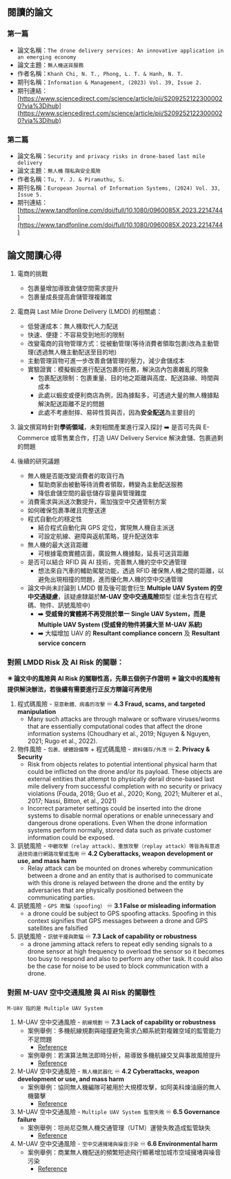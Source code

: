 ## 閱讀的論文
### 第一篇
- 論文名稱：`The drone delivery services: An innovative application in an emerging economy`
- 論文主題：`無人機送貨服務`
- 作者名稱：`Khanh Chi, N. T., Phong, L. T. & Hanh, N. T.`
- 期刊名稱：`Information & Management, (2023) Vol. 39, Issue 2.`
- 期刊連結：[https://www.sciencedirect.com/science/article/pii/S2092521223000020?via%3Dihub](https://www.sciencedirect.com/science/article/pii/S2092521223000020?via%3Dihub)

### 第二篇
- 論文名稱：`Security and privacy risks in drone-based last mile delivery`
- 論文主題：`無人機` `隱私與安全風險`
- 作者名稱：`Tu, Y. J. & Piramuthu, S.`
- 期刊名稱：`European Journal of Information Systems, (2024) Vol. 33, Issue 5.`
- 期刊連結：[https://www.tandfonline.com/doi/full/10.1080/0960085X.2023.2214744](https://www.tandfonline.com/doi/full/10.1080/0960085X.2023.2214744)

## 論文閱讀心得
1. 電商的挑戰
   - 包裹量增加導致倉儲空間需求提升
   - 包裹量成長提高倉儲管理複雜度

2. 電商與 Last Mile Drone Delivery (LMDD) 的相關處：
   - 低營運成本：無人機取代人力配送
   - 快速、便捷：不容易受到地形的限制
   - 改變電商的貨物管理方式：從被動管理(等待消費者領取包裹)改為主動管理(透過無人機主動配送至目的地)
   - 主動管理貨物可進一步改善倉儲管理的壓力，減少倉儲成本
   - 實驗證實：模擬蝦皮進行配送包裹的任務，解決店內包裹雜亂的現象
      - 包裹配送限制：包裹重量、目的地之距離與高度、配送路線、時間與成本
      - 此處以蝦皮或便利商店為例，因為據點多，可透過大量的無人機據點解決配送距離不足的問題
      - 此處不考慮耐摔、易碎性質與否，因為**安全配送**為主要目的

3. 論文撰寫時針對**學術領域**，未對相關產業進行深入探討 ➡️ 是否可先與 E-Commerce 或零售業合作，打造 UAV Delivery Service 解決倉儲、包裹過剩的問題

4. 後續的研究議題
   - 無人機是否能改變消費者的取貨行為
     - 幫助商家由被動等待消費者領取，轉變為主動配送服務
     - 降低倉儲空間的最低儲存容量與管理難度
   - 消費需求與派送次數提升，需加強空中交通管制方案
   - 如何確保包裹準確且完整送達
   - 程式自動化的穩定性
     - 結合程式自動化與 GPS 定位，實現無人機自主派送
     - 可設定航線、避障與返航策略，提升配送效率
   - 無人機的最大送貨距離
     - 可根據電商實體店面，廣設無人機據點，延長可送貨距離
   - 是否可以結合 RFID 與 AI 技術，完善無人機的空中交通管理
       - 想法來自汽車的輔助駕駛功能，透過 RFID 確保無人機之間的距離，以避免出現相撞的問題，進而優化無人機的空中交通管理
   - 論文中尚未討論到 LMDD 普及後可能會衍生 **Multiple UAV System 的空中交通疑慮**，該疑慮隸屬於**M-UAV 空中交通風險**類型 (並未包含在程式碼、物件、訊號風險中)
       - ➡️ **受威脅的實體將不再受限於單一 Single UAV System，而是 Multiple UAV System (受威脅的物件將擴大至 M-UAV 系統)**
       - ➡️ 大幅增加 UAV 的 **Resultant compliance concern** 及 **Resultant service concern**

### 對照 LMDD Risk 及 AI Risk 的關聯：

**✴️ 論文中的風險與 AI Risk 的關聯性高，先舉五個例子作證明**
**✴️ 論文中的風險有提供解決辦法，若後續有需要進行正反方辯論可再使用**
1. 程式碼風險 - `惡意軟體、病毒的攻擊` ♾️ **4.3 Fraud, scams, and targeted manipulation**
   - Many such attacks are through malware or software viruses/worms that are essentially computational codes that affect the drone information systems (Choudhary et al., 2019; Nguyen & Nguyen, 2021; Rugo et al., 2022).
2. 物件風險 - `包裹、硬體設備等` + 程式碼風險 - `資料儲存/外洩` ♾️ **2. Privacy & Security**
   - Risk from objects relates to potential intentional physical harm that could be inflicted on the drone and/or its payload. These objects are external entities that attempt to physically derail drone-based last mile delivery from successful completion with no security or privacy violations (Fouda, 2018; Guo et al., 2020; Kong, 2021; Multerer et al., 2017; Nassi, Bitton, et al., 2021)
   - Incorrect parameter settings could be inserted into the drone systems to disable normal operations or enable unnecessary and dangerous drone operations. Even When the drone information systems perform normally, stored data such as private customer information could be exposed.
3. 訊號風險 - `中繼攻擊（relay attack）、重放攻擊（replay attack）等皆為有意透過技術進行網路攻擊或濫用` ♾️ **4.2 Cyberattacks, weapon development or use, and mass harm**
   - Relay attack can be mounted on drones whereby communication between a drone and an entity that is authorised to communicate with this drone is relayed between the drone and the entity by adversaries that are physically positioned between the communicating parties.
4. 訊號風險 - `GPS 欺騙（spoofing）` ♾️ **3.1 False or misleading information**
   - a drone could be subject to GPS spoofing attacks. Spoofing in this context signifies that GPS messages between a drone and GPS satellites are falsified
5. 訊號風險 - `訊號干擾與欺騙` ♾️ **7.3 Lack of capability or robustness**
   - a drone jamming attack refers to repeat edly sending signals to a drone sensor at high frequency to overload the sensor so it becomes too busy to respond and also to perform any other task. It could also be the case for noise to be used to block communication with a drone.

### 對照 M-UAV 空中交通風險 與 AI Risk 的關聯性

`M-UAV 指的是 Multiple UAV System`
1. M-UAV 空中交通風險 - `航線規劃` ♾️ **7.3 Lack of capability or robustness**
   - 案例舉例：多機航線規劃與碰撞避免需求凸顯系統對複雜空域的監管能力不足問題
      - [Reference](ttps://www.sciencedirect.com/science/article/pii/S1674862X25000047?via%3Dihub)
   - 案例舉例：若演算法無法即時分析，易導致多機航線交叉與事故風險提升
      - [Reference](https://www.sciencedirect.com/science/article/pii/S1366554524004502?via%3Dihub)
2. M-UAV 空中交通風險 - `無人機武器化` ♾️ **4.2 Cyberattacks, weapon development or use, and mass harm**
   - 案例舉例：協同無人機編隊可被用於大規模攻擊，如阿美科煉油廠的無人機襲擊
      - [Reference](https://www.airsight.com/blog/saudi-arabia-drone-attack-on-critical-infrastructures-after-action-report)
3. M-UAV 空中交通風險 - `Multiple UAV System 監管失敗` ♾️ **6.5 Governance failure** 
   - 案例舉例：坦尚尼亞無人機交通管理（UTM）運營失敗造成監管缺失
      - [Reference](https://www.unmannedairspace.info/uncategorized/the-lessons-of-failure-drone-delivery-and-utm-operations-fail-to-impress-tanzanias-regulators/)  
4. M-UAV 空中交通風險 - `空中交通擁堵與噪音汙染` ♾️ **6.6 Environmental harm**
   - 案例舉例：商業無人機配送的頻繁短途飛行顯著增加城市空域擁堵與噪音污染
      - [Reference](https://www.mdpi.com/2571-8797/7/1/24)
